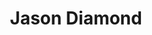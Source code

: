 ---
title: "Jason Diamond"
presenter_id: jason_diamond
permalink: /member_full_publications/jason_diamond
layout: member_all_publications
---